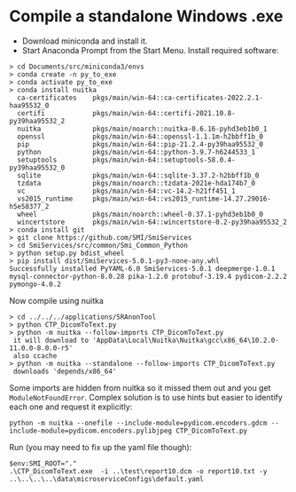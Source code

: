 # Compile a standalone Windows .exe

* Download miniconda and install it.
* Start Anaconda Prompt from the Start Menu. Install required software:

```
> cd Documents/src/miniconda3/envs
> conda create -n py_to_exe
> conda activate py_to_exe
> conda install nuitka
  ca-certificates    pkgs/main/win-64::ca-certificates-2022.2.1-haa95532_0
  certifi            pkgs/main/win-64::certifi-2021.10.8-py39haa95532_2
  nuitka             pkgs/main/noarch::nuitka-0.6.16-pyhd3eb1b0_1
  openssl            pkgs/main/win-64::openssl-1.1.1m-h2bbff1b_0
  pip                pkgs/main/win-64::pip-21.2.4-py39haa95532_0
  python             pkgs/main/win-64::python-3.9.7-h6244533_1
  setuptools         pkgs/main/win-64::setuptools-58.0.4-py39haa95532_0
  sqlite             pkgs/main/win-64::sqlite-3.37.2-h2bbff1b_0
  tzdata             pkgs/main/noarch::tzdata-2021e-hda174b7_0
  vc                 pkgs/main/win-64::vc-14.2-h21ff451_1
  vs2015_runtime     pkgs/main/win-64::vs2015_runtime-14.27.29016-h5e58377_2
  wheel              pkgs/main/noarch::wheel-0.37.1-pyhd3eb1b0_0
  wincertstore       pkgs/main/win-64::wincertstore-0.2-py39haa95532_2
> conda install git
> git clone https://github.com/SMI/SmiServices
> cd SmiServices/src/common/Smi_Common_Python
> python setup.py bdist_wheel
> pip install dist/SmiServices-5.0.1-py3-none-any.whl
Successfully installed PyYAML-6.0 SmiServices-5.0.1 deepmerge-1.0.1 mysql-connector-python-8.0.28 pika-1.2.0 protobuf-3.19.4 pydicom-2.2.2 pymongo-4.0.2
```

Now compile using nuitka

```
> cd ../../../applications/SRAnonTool
> python CTP_DicomToText.py
> python -m nuitka --follow-imports CTP_DicomToText.py
 it will download to 'AppData\Local\Nuitka\Nuitka\gcc\x86_64\10.2.0-11.0.0-8.0.0-r5'
 also ccache
> python -m nuitka --standalone --follow-imports CTP_DicomToText.py
 downloads 'depends/x86_64'
```

Some imports are hidden from nuitka so it missed them out and you get `ModuleNotFoundError`. Complex solution is to use hints but easier to identify each one and request it explicitly:

```
python -m nuitka --onefile --include-module=pydicom.encoders.gdcm --include-module=pydicom.encoders.pylibjpeg CTP_DicomToText.py
```

Run (you may need to fix up the yaml file though):
```
$env:SMI_ROOT="."
.\CTP_DicomToText.exe  -i ..\test\report10.dcm -o report10.txt -y ..\..\..\..\data\microserviceConfigs\default.yaml
```
